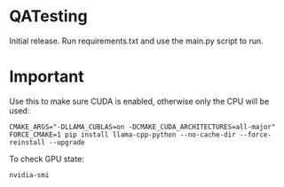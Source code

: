 # QATesting
Initial release. Run requirements.txt and use the main.py script to run.

# Important
Use this to make sure CUDA is enabled, otherwise only the CPU will be used:
```
CMAKE_ARGS="-DLLAMA_CUBLAS=on -DCMAKE_CUDA_ARCHITECTURES=all-major" FORCE_CMAKE=1 pip install llama-cpp-python --no-cache-dir --force-reinstall --upgrade
```

To check GPU state:
```
nvidia-smi
```